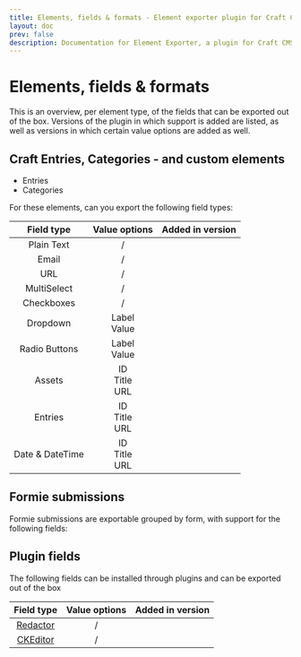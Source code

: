 ```yaml
---
title: Elements, fields & formats - Element exporter plugin for Craft CMS
layout: doc
prev: false
description: Documentation for Element Exporter, a plugin for Craft CMS.
---
```


# Elements, fields & formats
This is an overview, per element type, of the fields that can be exported out of the box.
Versions of the plugin in which support is added are listed, as well as versions in which certain value options are added as well.

## Craft Entries, Categories - and custom elements 
- Entries
- Categories

For these elements, can you export the following field types:


|   Field type    |                                                          Value options                                                          |          Added in version           |
|:---------------:|:-------------------------------------------------------------------------------------------------------------------------------:|:-----------------------------------:|
|   Plain Text    |                                                                /                                                                | <Badge type="info" text="4.0.0" />  |
|      Email      |                                                                /                                                                | <Badge type="info" text="4.0.0" />  |
|       URL       |                                                                /                                                                | <Badge type="info" text="4.0.0" />  |
|   MultiSelect   |                                                                /                                                                | <Badge type="info" text="4.0.0" />  |
|   Checkboxes    |                                                                /                                                                | <Badge type="info" text="4.0.0" />  |
|    Dropdown     |                     Label <Badge type="info" text="4.0.0" /> <br> Value <Badge type="info" text="4.0.0" />                      | <Badge type="info" text="4.0.0" />  |
|  Radio Buttons  |                     Label <Badge type="info" text="4.0.0" /> <br> Value <Badge type="info" text="4.0.0" />                      | <Badge type="info" text="4.0.0" />  |
|     Assets      | ID <Badge type="info" text="4.0.0" /> <br> Title <Badge type="info" text="4.0.0" /> <br> URL <Badge type="info" text="4.0.0" /> | <Badge type="info" text="4.0.0" />  |
|     Entries     | ID <Badge type="info" text="4.0.0" /> <br> Title <Badge type="info" text="4.0.0" /> <br> URL <Badge type="info" text="4.0.0" /> | <Badge type="info" text="4.0.0" />  |
| Date & DateTime | ID <Badge type="info" text="4.0.0" /> <br> Title <Badge type="info" text="4.0.0" /> <br> URL <Badge type="info" text="4.0.0" /> | <Badge type="info" text="4.0.0" />  |

## Formie submissions
Formie submissions are exportable grouped by form, with support for the following fields:


## Plugin fields
The following fields can be installed through plugins and can be exported out of the box

|                    Field type                     | Value options |                    Added in version |
|:-------------------------------------------------:|:-------------:|------------------------------------:|
| [Redactor](https://github.com/craftcms/redactor)  |       /       |  <Badge type="info" text="4.0.0" /> |
| [CKEditor](https://github.com/craftcms/ckeditor)  |       /       |  <Badge type="info" text="4.0.0" /> |


